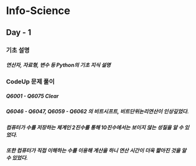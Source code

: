 # Info-Science

## Day - 1
### 기초 설명
##### 연산자, 자료형, 변수 등 Python의 기초 지식 설명
### CodeUp 문제 풀이
##### Q6001 - Q6075 Clear
##### Q6046 - Q6047, Q6059 - Q6062 의 비트시프트, 비트단위논리연산이 인상깊었다.
##### 컴퓨터가 수를 저장하는 체계인 2진수를 통해 10진수에서는 보이지 않는 성질을 알 수 있었다.
##### 또한 컴퓨터가 직접 이해하는 수를 이용해 계산을 하니 연산 시간이 더욱 짧아진 것을 알 수 있었다.
